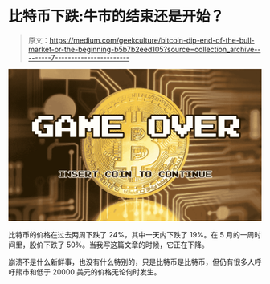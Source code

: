 # 比特币下跌:牛市的结束还是开始？

> 原文：<https://medium.com/geekculture/bitcoin-dip-end-of-the-bull-market-or-the-beginning-b5b7b2eed105?source=collection_archive---------7----------------------->

![](img/ad8987bd915ea73b18169cccc6c8353d.png)

比特币的价格在过去两周下跌了 24%，其中一天内下跌了 19%。在 5 月的一周时间里，股价下跌了 50%。当我写这篇文章的时候，它正在下降。

崩溃不是什么新鲜事，也没有什么特别的，只是比特币是比特币，但仍有很多人呼吁熊市和低于 20000 美元的价格无论何时发生。